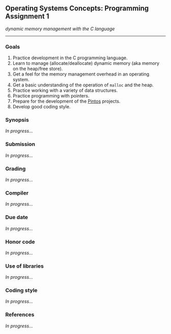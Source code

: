 ## Operating Systems Concepts: Programming Assignment 1

_dynamic memory management with the C language_

* * *

### Goals

1. Practice development in the C programming language.
2. Learn to manage (allocate/deallocate) dynamic memory (aka memory on the heap/free store).
3. Get a feel for the memory management overhead in an operating system.
4. Get a basic understanding of the operation of `malloc` and the heap.
5. Practice working with a variety of data structures.
6. Practice programming with pointers.
7. Prepare for the development of the [Pintos](http://pintos-os.org/) projects.
8. Develop good coding style.

### Synopsis

_In progress..._

### Submission

_In progress..._

### Grading

_In progress..._

### Compiler

_In progress..._

### Due date

_In progress..._

### Honor code

_In progress..._

### Use of libraries

_In progress..._

### Coding style

_In progress..._

### References

_In progress..._

